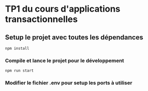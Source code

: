 # TP1 du cours d'applications transactionnelles

## Setup le projet avec toutes les dépendances

```
npm install
```

### Compile et lance le projet pour le développement

```
npm run start
```

### Modifier le fichier .env pour setup les ports à utiliser

